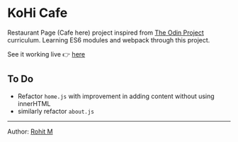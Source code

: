 # KoHi Cafe

Restaurant Page (Cafe here) project inspired from [The Odin Project](https://www.theodinproject.com/paths/full-stack-javascript/courses/javascript/lessons/restaurant-page) curriculum.
Learning ES6 modules and webpack through this project.

See it working live 👉 [here]()

## To Do

- Refactor `home.js` with improvement in adding content without using innerHTML
- similarly refactor `about.js`

---

Author: [Rohit M](https://github.com/r0hitm)
